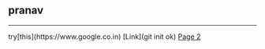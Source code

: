 <h2>pranav</h2>
<hr>
 try[this](https://www.google.co.in)
[Link](git init ok)
<a href="Titanic.docx">Page 2</a>
